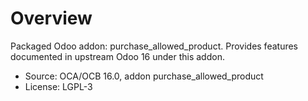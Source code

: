 # Overview

Packaged Odoo addon: purchase_allowed_product. Provides features documented in upstream Odoo 16 under this addon.

- Source: OCA/OCB 16.0, addon purchase_allowed_product
- License: LGPL-3
